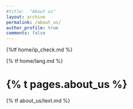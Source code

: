 ```yaml
---
#title:  "About us"
layout: archive
permalink: /about_us/
author_profile: true
comments: false
---
```




{%tf home/ip_check.md %}


{% tf home/lang.md %}

<h1>{% t pages.about_us %}</h1>

<p>
{% tf about_us/text.md %}
</p>
